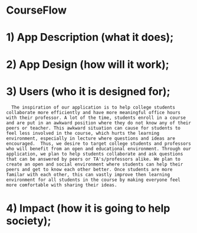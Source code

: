 # CourseFlow



# 1) App Description (what it does); 



# 2) App Design (how will it work); 
# 3) Users (who it is designed for);
      The inspiration of our application is to help college students collaborate more efficiently and have more meaningful office hours with their professor. A lot of the time, students enroll in a course and are put in an awkward position where they do not know any of their peers or teacher. This awkward situation can cause for students to feel less involved in the course, which hurts the learning environment, especially in lecture where questions and ideas are encouraged.  Thus, we desire to target college students and professors who will benefit from an open and educational environment. Through our application, we plan to help students collaborate and ask questions that can be answered by peers or TA's/professors alike. We plan to create an open and social environment where students can help their peers and get to know each other better. Once students are more familar with each other, this can vastly improve then learning environment for all students in the course by making everyone feel more comfortable with sharing their ideas.
  


# 4) Impact (how it is going to help society);
